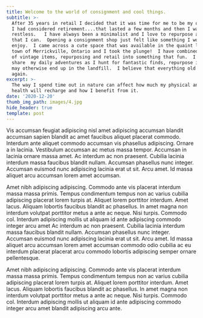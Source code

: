 ```yaml
---
title: Welcome to the world of consignment and cool things.
subtitle: >-
  After 35 years in retail I decided that it was time for me to be my own boss. 
  I had considered retirement....that lasted a few months and then I was just
  restless.   I have always been a minimalist and I love to repurpose anything
  that I can.  Opening a consignment shop just felt like something I would
  enjoy.  I came across a cute space that was available in the quaint little
  town of Merrickville, Ontario and I took the plunge!  I have combined my love
  of vintage items, repurposing and retail into something that fun.  I hope to
  share  my daily adventures as I hunt for fantastic finds, repurpose items that
  may otherwise end up in the landfill.  I believe that everything old is new
  again.
excerpt: >-
  The way I spend time out in nature can affect how much my physical and mental
  health will recharge and how I benefit from it.
date: '2020-12-20'
thumb_img_path: images/4.jpg
hide_header: true
template: post
---
```


Vis accumsan feugiat adipiscing nisl amet adipiscing accumsan blandit accumsan sapien blandit ac amet faucibus aliquet placerat commodo. Interdum ante aliquet commodo accumsan vis phasellus adipiscing. Ornare a in lacinia. Vestibulum accumsan ac metus massa tempor. Accumsan in lacinia ornare massa amet. Ac interdum ac non praesent. Cubilia lacinia interdum massa faucibus blandit nullam. Accumsan phasellus nunc integer. Accumsan euismod nunc adipiscing lacinia erat ut sit. Arcu amet. Id massa aliquet arcu accumsan lorem amet accumsan.

Amet nibh adipiscing adipiscing. Commodo ante vis placerat interdum massa massa primis. Tempus condimentum tempus non ac varius cubilia adipiscing placerat lorem turpis at. Aliquet lorem porttitor interdum. Amet lacus. Aliquam lobortis faucibus blandit ac phasellus. In amet magna non interdum volutpat porttitor metus a ante ac neque. Nisi turpis. Commodo col. Interdum adipiscing mollis ut aliquam id ante adipiscing commodo integer arcu amet Ac interdum ac non praesent. Cubilia lacinia interdum massa faucibus blandit nullam. Accumsan phasellus nunc integer. Accumsan euismod nunc adipiscing lacinia erat ut sit. Arcu amet. Id massa aliquet arcu accumsan lorem amet accumsan commodo odio cubilia ac eu interdum placerat placerat arcu commodo lobortis adipiscing semper ornare pellentesque.

Amet nibh adipiscing adipiscing. Commodo ante vis placerat interdum massa massa primis. Tempus condimentum tempus non ac varius cubilia adipiscing placerat lorem turpis at. Aliquet lorem porttitor interdum. Amet lacus. Aliquam lobortis faucibus blandit ac phasellus. In amet magna non interdum volutpat porttitor metus a ante ac neque. Nisi turpis. Commodo col. Interdum adipiscing mollis ut aliquam id ante adipiscing commodo integer arcu amet blandit adipiscing arcu ante.
